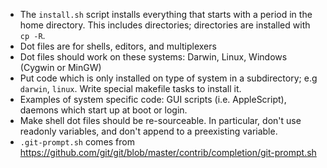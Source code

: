* The `install.sh` script installs everything that starts with a period in the home directory.  This includes directories; directories are installed with `cp -R`.
* Dot files are for shells, editors, and multiplexers
* Dot files should work on these systems: Darwin, Linux, Windows (Cygwin or MinGW)
* Put code which is only installed on type of system in a subdirectory; e.g `darwin`, `linux`.  Write special makefile tasks to install it.
* Examples of system specific code: GUI scripts (i.e. AppleScript), daemons which start up at boot or login.
* Make shell dot files should be re-sourceable.  In particular, don't use readonly variables, and don't append to a preexisting variable.
* `.git-prompt.sh` comes from https://github.com/git/git/blob/master/contrib/completion/git-prompt.sh
